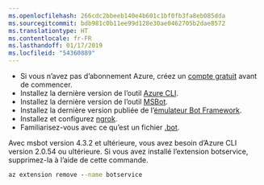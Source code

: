 ```yaml
---
ms.openlocfilehash: 266cdc2bbeeb140e4b601c1bf0fb3fa8eb085dda
ms.sourcegitcommit: bdb981c0b11ee99d128e30ae0462705b2dae8572
ms.translationtype: HT
ms.contentlocale: fr-FR
ms.lasthandoff: 01/17/2019
ms.locfileid: "54360889"
---
```

- Si vous n’avez pas d’abonnement Azure, créez un [compte gratuit](https://azure.microsoft.com/free/) avant de commencer.
- Installez la dernière version de l’outil [Azure CLI](https://docs.microsoft.com/en-us/cli/azure/install-azure-cli?view=azure-cli-latest).
- Installez la dernière version de l’outil [MSBot](https://github.com/Microsoft/botbuilder-tools/tree/master/packages/MSBot).
- Installez la dernière version publiée de l’[émulateur Bot Framework](https://aka.ms/Emulator-wiki-getting-started).
- Installez et configurez [ngrok](https://github.com/Microsoft/BotFramework-Emulator/wiki/Tunneling-%28ngrok%29).
- Familiarisez-vous avec ce qu’est un fichier [.bot](~/v4sdk/bot-file-basics.md).

Avec msbot version 4.3.2 et ultérieure, vous avez besoin d’Azure CLI version 2.0.54 ou ultérieure. Si vous avez installé l’extension botservice, supprimez-la à l’aide de cette commande.

```cmd
az extension remove --name botservice
```